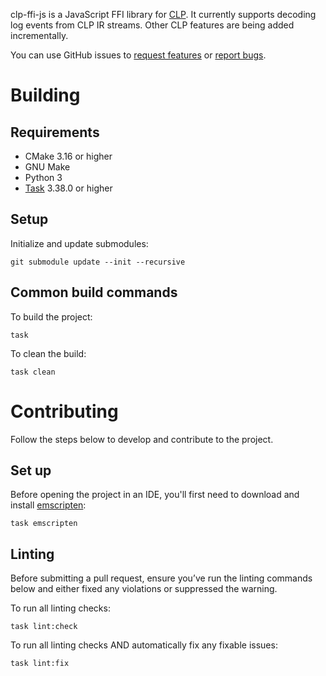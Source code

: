 clp-ffi-js is a JavaScript FFI library for [CLP]. It currently supports decoding log events from CLP
IR streams. Other CLP features are being added incrementally.

You can use GitHub issues to [request features][feature-req] or [report bugs][bug-report].

# Building

## Requirements
* CMake 3.16 or higher
* GNU Make
* Python 3
* [Task] 3.38.0 or higher

## Setup
Initialize and update submodules:
```shell
git submodule update --init --recursive
```

## Common build commands
To build the project:
```shell
task
```

To clean the build:
```shell
task clean
```

# Contributing 
Follow the steps below to develop and contribute to the project.

## Set up
Before opening the project in an IDE, you'll first need to download and install [emscripten]:
```shell
task emscripten
```

## Linting
Before submitting a pull request, ensure you’ve run the linting commands below and either fixed any
violations or suppressed the warning.

To run all linting checks:
```shell
task lint:check
```

To run all linting checks AND automatically fix any fixable issues:
```shell
task lint:fix
```

[bug-report]: https://github.com/y-scope/clp-ffi-js/issues/new?labels=bug&template=bug-report.yml
[CLP]: https://github.com/y-scope/clp
[emscripten]: https://emscripten.org
[feature-req]: https://github.com/y-scope/clp-ffi-js/issues/new?labels=enhancement&template=feature-request.yml
[Task]: https://taskfile.dev
